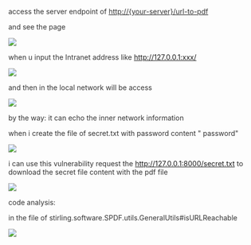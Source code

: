 <font style="color:rgb(51, 51, 51);">access the server endpoint of </font>[<font style="color:rgb(51, 51, 51);">http://{your-server}/url-to-pdf</font>](http://0.0.0.0:8080/url-to-pdf)

<font style="color:rgb(51, 51, 51);">and see the page </font>

![](https://cdn.nlark.com/yuque/0/2024/png/2897054/1733242570473-a0037c64-57b1-471e-b869-040569ea1b6b.png)

<font style="color:rgb(51, 51, 51);">when u input the Intranet address like </font><font style="color:rgb(65, 131, 196);">http://127.0.0.1:xxx/</font>

![](https://cdn.nlark.com/yuque/0/2024/png/2897054/1733242597057-41d3b57b-c368-4083-8167-28595a53257a.png)

<font style="color:rgb(51, 51, 51);">and then in the local network will be access</font>

![](https://cdn.nlark.com/yuque/0/2024/png/2897054/1733242641891-e38a6164-c4cf-4258-819a-dd034484e6a4.png)

<font style="color:rgb(51, 51, 51);">by the way: it can echo the inner network information</font>

<font style="color:rgb(51, 51, 51);">when i create the file of secret.txt with password content " password"</font>

![](https://cdn.nlark.com/yuque/0/2024/png/2897054/1733370533219-4690f761-483d-4e4b-aac6-8a00cced5398.png)

<font style="color:rgb(51, 51, 51);">i can use this vulnerability request the http://127.0.0.1:8000/secret.txt to download the secret file content with the pdf file</font>

![](https://cdn.nlark.com/yuque/0/2024/png/2897054/1733370533248-33769081-1731-4db9-9d0d-ce02da36d852.png)

<font style="color:rgb(51, 51, 51);">code analysis:</font>

<font style="color:rgb(51, 51, 51);">in the file of stirling.software.SPDF.utils.GeneralUtils#isURLReachable</font>

![](https://cdn.nlark.com/yuque/0/2024/png/2897054/1733242708013-739fa09f-6942-46af-9275-4c09bf51f90d.png)

  



